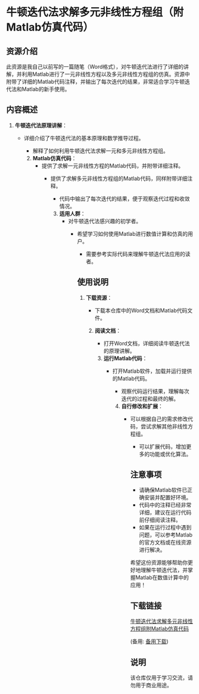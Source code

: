 # 牛顿迭代法求解多元非线性方程组（附Matlab仿真代码）

## 资源介绍

此资源是我自己以前写的一篇随笔（Word格式），对牛顿迭代法进行了详细的讲解，并利用Matlab进行了一元非线性方程以及多元非线性方程组的仿真。资源中附带了详细的Matlab代码注释，并输出了每次迭代的结果，非常适合学习牛顿迭代法和Matlab的新手使用。

## 内容概述

1. **牛顿迭代法原理讲解**：
   - 详细介绍了牛顿迭代法的基本原理和数学推导过程。
      - 解释了如何利用牛顿迭代法求解一元和多元非线性方程组。

      2. **Matlab仿真代码**：
         - 提供了求解一元非线性方程的Matlab代码，并附带详细注释。
            - 提供了求解多元非线性方程组的Matlab代码，同样附带详细注释。
               - 代码中输出了每次迭代的结果，便于观察迭代过程和收敛情况。

               3. **适用人群**：
                  - 对牛顿迭代法感兴趣的初学者。
                     - 希望学习如何使用Matlab进行数值计算和仿真的用户。
                        - 需要参考实际代码来理解牛顿迭代法应用的读者。

                        ## 使用说明

                        1. **下载资源**：
                           - 下载本仓库中的Word文档和Matlab代码文件。

                           2. **阅读文档**：
                              - 打开Word文档，详细阅读牛顿迭代法的原理讲解。

                              3. **运行Matlab代码**：
                                 - 打开Matlab软件，加载并运行提供的Matlab代码。
                                    - 观察代码运行结果，理解每次迭代的过程和最终的解。

                                    4. **自行修改和扩展**：
                                       - 可以根据自己的需求修改代码，尝试求解其他非线性方程组。
                                          - 可以扩展代码，增加更多的功能或优化算法。

                                          ## 注意事项

                                          - 请确保Matlab软件已正确安装并配置好环境。
                                          - 代码中的注释已经非常详细，建议在运行代码前仔细阅读注释。
                                          - 如果在运行过程中遇到问题，可以参考Matlab的官方文档或在线资源进行解决。

                                          希望这份资源能够帮助你更好地理解牛顿迭代法，并掌握Matlab在数值计算中的应用！

                                          ## 下载链接
                                          [牛顿迭代法求解多元非线性方程组附Matlab仿真代码](https://pan.quark.cn/s/8e9646b9ed3c) 

                                          (备用: [备用下载](https://pan.baidu.com/s/15zZItxR6wnamieStMFbCgg?pwd=1234))

                                          ## 说明

                                          该仓库仅用于学习交流，请勿用于商业用途。
